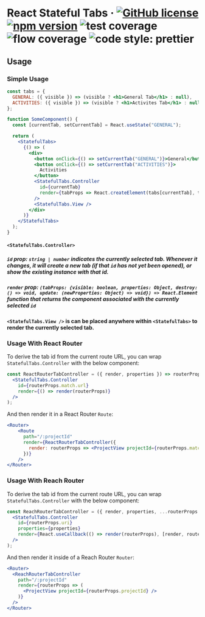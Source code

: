 # React Stateful Tabs &middot; [![GitHub license](https://img.shields.io/badge/license-MIT-blue.svg?style=flat-square)](https://github.com/erictooth/react-stateful-tabs/blob/master/LICENSE) [![npm version](https://img.shields.io/npm/v/react-stateful-tabs.svg?style=flat-square)](https://www.npmjs.com/package/react-stateful-tabs) ![test coverage](https://img.shields.io/badge/coverage-0%25-red.svg?style=flat-square) ![flow coverage](https://img.shields.io/badge/flow--coverage-0%25-red.svg?style=flat-square) ![code style: prettier](https://img.shields.io/badge/code_style-prettier-ff69b4.svg?style=flat-square)

## Usage

### Simple Usage

```jsx
const tabs = {
  GENERAL: ({ visible }) => (visible ? <h1>General Tab</h1> : null),
  ACTIVITIES: ({ visible }) => (visible ? <h1>Activites Tab</h1> : null)
};

function SomeComponent() {
  const [currentTab, setCurrentTab] = React.useState("GENERAL");

  return (
    <StatefulTabs>
      {() => (
        <div>
          <button onClick={() => setCurrentTab("GENERAL")}>General</button>
          <button onClick={() => setCurrentTab("ACTIVITIES")}>
            Activities
          </button>
          <StatefulTabs.Controller
            id={currentTab}
            render={tabProps => React.createElement(tabs[currentTab], tabProps)}
          />
          <StatefulTabs.View />
        </div>
      )}
    </StatefulTabs>
  );
}
```

#### `<StatefulTabs.Controller>`

##### `id` prop: `string | number` indicates the currently selected tab. Whenever it changes, it will create a new tab (if that `id` has not yet been opened), or show the existing instance with that id.

##### `render` prop: `(tabProps: {visible: boolean, properties: Object, destroy: () => void, update: (newProperties: Object) => void}) => React.Element` function that returns the component associated with the currently selected `id`

#### `<StatefulTabs.View />` is can be placed anywhere within `<StatefulTabs>` to render the currently selected tab.

### Usage With React Router

To derive the tab id from the current route URL, you can wrap `StatefulTabs.Controller` with the below component:

```jsx
const ReactRouterTabController = ({ render, properties }) => routerProps => (
  <StatefulTabs.Controller
    id={routerProps.match.url}
    render={() => render(routerProps)}
  />
);
```

And then render it in a React Router `Route`:

```jsx
<Router>
    <Route
      path="/:projectId"
      render={ReactRouterTabController({
        render: routerProps => <ProjectView projectId={routerProps.match.params.projectId} />
      })}
    />
</Router>
```

### Usage With Reach Router

To derive the tab id from the current route URL, you can wrap `StatefulTabs.Controller` with the below component:

```jsx
const ReachRouterTabController = ({ render, properties, ...routerProps }) => (
  <StatefulTabs.Controller
    id={routerProps.uri}
    properties={properties}
    render={React.useCallback(() => render(routerProps), [render, routerProps])}
  />
);
```

And then render it inside of a Reach Router `Router`:

```jsx
<Router>
  <ReachRouterTabController
    path="/:projectId"
    render={routerProps => (
      <ProjectView projectId={routerProps.projectId} />
    )}
  />
</Router>
```
